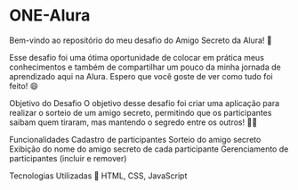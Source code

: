 # ONE-Alura

Bem-vindo ao repositório do meu desafio do Amigo Secreto da Alura! 🎉

Esse desafio foi uma ótima oportunidade de colocar em prática meus conhecimentos e também de compartilhar um pouco da minha jornada de aprendizado aqui na Alura. Espero que você goste de ver como tudo foi feito! 😄

Objetivo do Desafio
O objetivo desse desafio foi criar uma aplicação para realizar o sorteio de um amigo secreto, permitindo que os participantes saibam quem tiraram, mas mantendo o segredo entre os outros! 🕵️‍♂️

Funcionalidades
Cadastro de participantes
Sorteio do amigo secreto
Exibição do nome do amigo secreto de cada participante
Gerenciamento de participantes (incluir e remover)

Tecnologias Utilizadas 🔧
HTML, CSS, JavaScript
